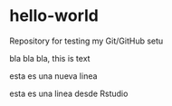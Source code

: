 # hello-world
Repository for testing my Git/GitHub setu


bla bla bla, this is text


esta es una nueva linea


esta es una linea desde Rstudio